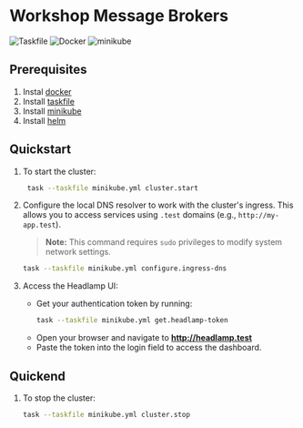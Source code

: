 # Workshop Message Brokers


![Taskfile](https://img.shields.io/badge/taskfile-07C160?style=flat&logo=taskfile&logoColor=green)
![Docker](https://img.shields.io/badge/docker-%232496ED.svg?style=flat&logo=docker&logoColor=white)
![minikube](https://img.shields.io/badge/minikube-%23316CE6.svg?style=flat&logo=kubernetes&logoColor=white)


## Prerequisites

1. Instal [docker](https://docs.docker.com/engine/install/)
2. Install [taskfile](https://taskfile.dev/docs/installation)
3. Install [minikube](https://minikube.sigs.k8s.io/docs/start)
4. Install [helm](https://helm.sh/docs/intro/install/)


## Quickstart
  
1. To start the cluster:
   ```bash
    task --taskfile minikube.yml cluster.start
   ```
2. Configure the local DNS resolver to work with the cluster's ingress. This allows you to access services using `.test` domains (e.g., `http://my-app.test`).
   > **Note:** This command requires `sudo` privileges to modify system network settings.
    ```bash
    task --taskfile minikube.yml configure.ingress-dns
    ```

3. Access the Headlamp UI:
   - Get your authentication token by running:
     ```bash
     task --taskfile minikube.yml get.headlamp-token
     ```
   - Open your browser and navigate to **http://headlamp.test**
   - Paste the token into the login field to access the dashboard.


## Quickend

1. To stop the cluster:
    ```bash
    task --taskfile minikube.yml cluster.stop
    ``` 